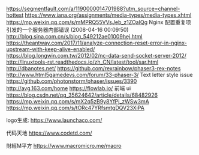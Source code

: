 https://segmentfault.com/a/1190000014701988?utm_source=channel-hottest
https://www.iana.org/assignments/media-types/media-types.xhtml
https://mp.weixin.qq.com/s/mMPRQ55VVsJeb_z1ZOaIQg
Nginx 配置重复项引发的一个服务器内部错误 (2008-04-16 00:09:50) http://blog.sina.com.cn/s/blog_549212ae01009hej.html
https://theantway.com/2017/11/analyze-connection-reset-error-in-nginx-upstream-with-keep-alive-enabled/
https://blog.longwin.com.tw/2012/02/nc-data-send-socket-server-2012/
http://linuxtools-rst.readthedocs.io/zh_CN/latest/tool/sar.html
http://dbanotes.net/
https://github.com/rexrainbow/phaser3-rex-notes
http://www.html5gamedevs.com/forum/33-phaser-3/
Text letter style issue https://github.com/photonstorm/phaser/issues/3390
http://avg.163.com/home
https://flowlab.io/
前端 ui https://blog.csdn.net/qq_35624642/article/details/68482926
https://mp.weixin.qq.com/s/mX2q5zB9y8YfPj_zWSw3mA
https://mp.weixin.qq.com/s/tORc47YRfsmtgDQV23XiPA


logo生成: https://www.launchaco.com/
<!-- 
```md
https://kissjav.com
https://kissjav.com/videos/korean-bj/
https://kissjav.com/videos/jav-uncensored/
https://kissjav.com/videos/jav-censored/
https://kissjav.com/videos/jav-sex/
``` -->



 代码天地 https://www.codetd.com/

 財經M平方 https://www.macromicro.me/macro